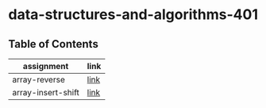 # data-structures-and-algorithms-401

## Table of Contents

| assignment                         | link                                             |
| -----------                        | -----------                                      |
| array-reverse                      | [link](array-reverse/README.md)                  |
| array-insert-shift                 | [link](array-insert-shift/README.md)             |

